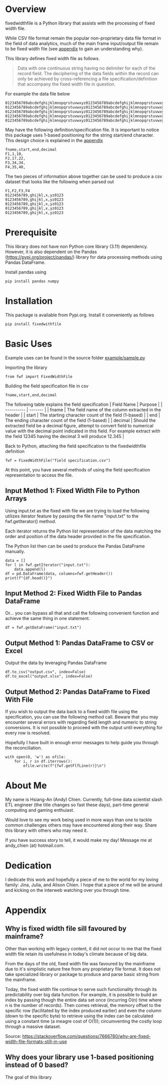 # Overview
fixedwidthfile is a Python library that assists with the processing of fixed width file.

While CSV file format remain the popular non-proprietary data file format in the field of data analytics, much of the main frame input/output file remain to be fixed width file (see [appendix](#app-fll) to gain an understanding why). 

This library defines fixed width file as follows.
> Data with one continuous string having no delimiter for each of the record field. The deciphering of the data fields within the record can only be achieved by cross-referencing a file specification/definition that accompany the fixed width file in question.

For example the data file below
```
0123456789abcdefghijklmnopqrstuvwxyz0123456789abcdefghijklmnopqrstuvwxyz0123456789abcdefghijklmnopqrstuvwxyz
0123456789abcdefghijklmnopqrstuvwxyz0123456789abcdefghijklmnopqrstuvwxyz0123456789abcdefghijklmnopqrstuvwxyz
0123456789abcdefghijklmnopqrstuvwxyz0123456789abcdefghijklmnopqrstuvwxyz0123456789abcdefghijklmnopqrstuvwxyz
0123456789abcdefghijklmnopqrstuvwxyz0123456789abcdefghijklmnopqrstuvwxyz0123456789abcdefghijklmnopqrstuvwxyz
0123456789abcdefghijklmnopqrstuvwxyz0123456789abcdefghijklmnopqrstuvwxyz0123456789abcdefghijklmnopqrstuvwxyz
```

May have the following definition/specification file. It is important to notice this package uses 1-based positioning for the string start/end character. This design choice is explained in the [appendix](#app-1based)
```
fname,start,end,decimal
F1,1,10,
F2,17,22,
F3,34,34,
F4,35,40,
```

The two pieces of information above together can be used to produce a csv dataset that looks like the following when parsed out
```
F1,F2,F3,F4
0123456789,ghijkl,x,yz0123
0123456789,ghijkl,x,yz0123
0123456789,ghijkl,x,yz0123
0123456789,ghijkl,x,yz0123
0123456789,ghijkl,x,yz0123
```

# Prerequisite
This library does not have non Python core library (3.11) dependency. However, it is also dependent on the Pandas (https://pypi.org/project/pandas/) library for data processing methods using Pandas DataFrame.

Install pandas using
```
pip install pandas numpy
```

# Installation
This package is available from Pypi.org. Install it conveniently as follows
```
pip install fixedwithfile
```

# Basic Uses
Example uses can be found in the source folder [example/sample.py](example/sample.py)

Importing the library
```
from fwf import FixedWidthFile
```

Building the field specification file in csv
```
fname,start,end,decimal
```

The following table explains the field specification
| Field Name | Purpose |
| ---------- | ------- |
| fname      | The field name of the column extracted in the header |
| start      | The starting character count of the field (1-based) |
| end      | The ending character count of the field (1-based) |
| decimal      | Should the extracted field be a decimal figure, attempt to convert field to numerical value with the decimal point indicated in this field. For example extract with the field 12345 having the decimal 3 will produce 12.345 |

Back to Python, attaching the field specification to the fixedwidthfile definition
```
fwf = FixedWidthFile("field specification.csv")
```

At this point, you have several methods of using the field specification representation to access the file.

## Input Method 1: Fixed Width File to Python Arrays
Using input.txt as the fixed with file we are trying to load the following utilizes iterator feature by passing the file name "input.txt" to the fwf.getIterator() method. 

Each iterator returns the Python list representation of the data matching the order and position of the data header provided in the file specification.

The Python list then can be used to produce the Pandas DataFrame manually.
```
data = []
for l in fwf.getIterator("input.txt"):
    data.append(l)
df = pd.DataFrame(data, columns=fwf.getHeader())
print(f"{df.head()}")
```

## Input Method 2: Fixed Width File to Pandas DataFrame
Or... you can bypass all that and call the following convenient function and achieve the same thing in one statement.
```
df = fwf.getDataFrame("input.txt")
```

## Output Method 1: Pandas DataFrame to CSV or Excel
Output the data by leveraging Pandas DataFrame
```
df.to_csv("output.csv", index=False)
df.to_excel("output.xlsx", index=False)
```
## Output Method 2: Pandas DataFrame to Fixed With File
If you wish to output the data back to a fixed width file using the specification, you can use the following method call. Beware that you may encounter several errors with regarding field length and numeric to string conversions. It is not possible to proceed with the output until everything for every row is resolved.

Hopefully I have built in enough error messages to help guide you through the reconciliation.
```
with open(O, 'w') as ofile:
    for i, r in df.iterrows():
        ofile.write(f"{fwf.getFlfLine(r)}\n")
```
# About Me
My name is Hsiang-An (Andy) Chien. Currently, full-time data scientist slash ETL engineer (the title changes so fast these days), part-time general computing and gaming enthuiast.

Would love to see my work being used in more ways than one to tackle common challenges others may have encountered along their way. Share this library with others who may need it.

If you have success story to tell, it would make my day! Message me at andy_chien (at) hotmail.com.

# Dedication
I dedicate this work and hopefully a piece of me to the world for my loving family: Jina, Julia, and Alison Chien. I hope that a piece of me will be around and kicking on the interweb watching over you through time.

# Appendix
## Why is fixed width file sill favoured by mainframe?
<a name="app-fll"/>
Other than working with legacy content, it did not occur to me that the fixed width file retain its usefulness in today's climate because of big data.

From the days of the old, fixed width file was favoured by the mainframe due to it's simplistic nature free from any proprietary file format. It does not take specialized library or package to produce and parse basic string from the mainframe.

Today, the fixed width file continue to serve such functionality through its predictability over big data function. For example, it is possible to build an index by passing though the entire data set once (incurring O(n) time where n is the number of records). Then comes retrieval, the memory offset to the specific row (facilitated by the index produced earlier) and even the column (down to the specific byte) to retrieve using the index can be calculated using a constant time (a meagre cost of O(1)); circumventing the costly loop through a massive dataset.

Source: https://stackoverflow.com/questions/7666780/why-are-fixed-width-file-formats-still-in-use

## Why does your library use 1-based positioning instead of 0 based?
<a name="app-1based"/>
The goal of this library
